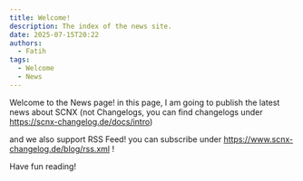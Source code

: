 ```yaml
---
title: Welcome!
description: The index of the news site.
date: 2025-07-15T20:22
authors:
  - Fatih
tags:
  - Welcome
  - News
---
```

<!-- truncate -->
Welcome to the News page! in this page, I am going to publish the latest news about SCNX (not Changelogs, you can find changelogs under https://scnx-changelog.de/docs/intro) 

and we also support RSS Feed! you can subscribe under https://www.scnx-changelog.de/blog/rss.xml !

Have fun reading!